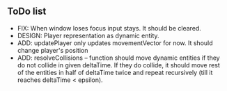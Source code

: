 ## ToDo list

* FIX: When window loses focus input stays. It should be cleared.
* DESIGN: Player representation as dynamic entity.
* ADD: updatePlayer only updates movementVector for now. It should change player's position
* ADD: resolveCollisions – function should move dynamic entities if they do not collide in given deltaTime. If they do collide, it should move rest of the entities in half of deltaTime twice and repeat recursively (till it reaches deltaTime < epsilon).
